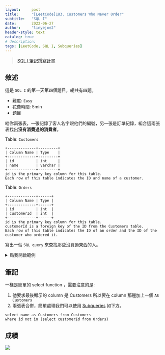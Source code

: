 ```yaml
---
layout:     post
title:      "[LeetCode]183. Customers Who Never Order"
subtitle:   "SQL I"
date:       2022-06-27
author:     "linyejoe2"
header-style: text
catalog: true
# description: 
tags: [LeetCode, SQL I, Subqueries]
---
```


>[SQL I 筆記撰寫計畫](/2022/06/27/leetcode/SQL/SQL%20I/Starting_write_SQL_I_note/)

## 敘述

這是 `SQL I` 的第一天第四個題目，總共有四題。

+ 難度: `Easy`
+ 花費時間: 5min
+ [題目](https://leetcode.com/problems/customers-who-never-order/)

給你兩張表，一張記錄了客人名字跟他們的編號，另一張是訂單紀錄，組合這兩張表找出**沒有消費過的消費者**。

<!--more-->

Table: `Customers`
```
+-------------+---------+
| Column Name | Type    |
+-------------+---------+
| id          | int     |
| name        | varchar |
+-------------+---------+
id is the primary key column for this table.
Each row of this table indicates the ID and name of a customer.
```

Table: `Orders`
```
+-------------+------+
| Column Name | Type |
+-------------+------+
| id          | int  |
| customerId  | int  |
+-------------+------+
id is the primary key column for this table.
customerId is a foreign key of the ID from the Customers table.
Each row of this table indicates the ID of an order and the ID of the customer who ordered it.
```

寫出一個 `SQL query` 來查找那些沒買過東西的人。

<details><summary>點我開啟範例</summary>
<pre>

**Example 1:**

```=
Input: 
Customers table:
+----+-------+
| id | name  |
+----+-------+
| 1  | Joe   |
| 2  | Henry |
| 3  | Sam   |
| 4  | Max   |
+----+-------+
Orders table:
+----+------------+
| id | customerId |
+----+------------+
| 1  | 3          |
| 2  | 1          |
+----+------------+
Output: 
+-----------+
| Customers |
+-----------+
| Henry     |
| Max       |
+-----------+
```
</pre></details>

## 筆記

一樣是簡單的 select function ，需要注意的是:

1. 他要求最後顯示的 column 是 Customers 所以要在 column 那邊加上一個 `AS Customers` 
2. 兩張表合併，簡單處理我們可以使用 [Subqueries](https://www.w3resource.com/sql/subqueries/understanding-sql-subqueries.php) 如下方。

```sql=
select name as Customers from Customers 
where id not in (select customerId from Orders)
```

## 成績

![](https://i.imgur.com/daF6Ose.png)


<!-- ##### 參考資料 -->